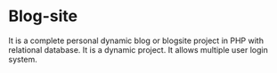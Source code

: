 # Blog-site
It is a complete personal dynamic blog or blogsite project in PHP with relational database. It is a dynamic project. It allows multiple user login system.
